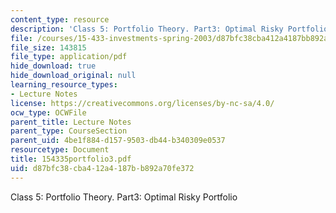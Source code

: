 ```yaml
---
content_type: resource
description: 'Class 5: Portfolio Theory. Part3: Optimal Risky Portfolio'
file: /courses/15-433-investments-spring-2003/d87bfc38cba412a4187bb892a70fe372_154335portfolio3.pdf
file_size: 143815
file_type: application/pdf
hide_download: true
hide_download_original: null
learning_resource_types:
- Lecture Notes
license: https://creativecommons.org/licenses/by-nc-sa/4.0/
ocw_type: OCWFile
parent_title: Lecture Notes
parent_type: CourseSection
parent_uid: 4be1f884-d157-9503-db44-b340309e0537
resourcetype: Document
title: 154335portfolio3.pdf
uid: d87bfc38-cba4-12a4-187b-b892a70fe372
---
```

Class 5: Portfolio Theory. Part3: Optimal Risky Portfolio